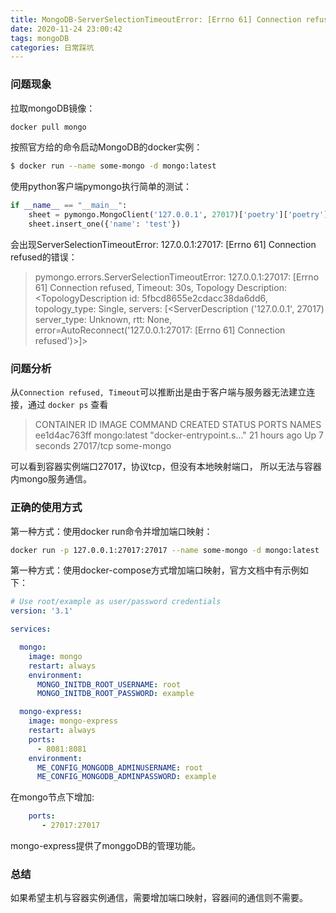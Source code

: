 ```yaml
---
title: MongoDB-ServerSelectionTimeoutError: [Errno 61] Connection refused的问题
date: 2020-11-24 23:00:42
tags: mongoDB
categories: 日常踩坑
---
```


### 问题现象

拉取mongoDB镜像：

```bash
docker pull mongo
```

按照官方给的命令启动MongoDB的docker实例：

```bash
$ docker run --name some-mongo -d mongo:latest
```
<!-- more -->

使用python客户端pymongo执行简单的测试：

```python
if __name__ == "__main__":
    sheet = pymongo.MongoClient('127.0.0.1', 27017)['poetry']['poetry']
    sheet.insert_one({'name': 'test'})
```

会出现ServerSelectionTimeoutError: 127.0.0.1:27017: [Errno 61] Connection refused的错误：

> pymongo.errors.ServerSelectionTimeoutError: 127.0.0.1:27017: [Errno 61] Connection refused, Timeout: 30s, Topology Description: <TopologyDescription id: 5fbcd8655e2cdacc38da6dd6, topology_type: Single, servers: [<ServerDescription ('127.0.0.1', 27017) server_type: Unknown, rtt: None, error=AutoReconnect('127.0.0.1:27017: [Errno 61] Connection refused')>]>



### 问题分析

从`Connection refused, Timeout`可以推断出是由于客户端与服务器无法建立连接，通过 `docker ps` 查看

>CONTAINER ID        IMAGE               COMMAND                  CREATED             STATUS              PORTS                  NAMES
>ee1d4ac763ff        mongo:latest        "docker-entrypoint.s…"   21 hours ago        Up 7 seconds        27017/tcp     some-mongo

可以看到容器实例端口27017，协议tcp，但没有本地映射端口， 所以无法与容器内mongo服务通信。

### 正确的使用方式

第一种方式：使用docker run命令并增加端口映射：

```bash
docker run -p 127.0.0.1:27017:27017 --name some-mongo -d mongo:latest
```

第一种方式：使用docker-compose方式增加端口映射，官方文档中有示例如下：

```yaml
# Use root/example as user/password credentials
version: '3.1'

services:

  mongo:
    image: mongo
    restart: always
    environment:
      MONGO_INITDB_ROOT_USERNAME: root
      MONGO_INITDB_ROOT_PASSWORD: example

  mongo-express:
    image: mongo-express
    restart: always
    ports:
      - 8081:8081
    environment:
      ME_CONFIG_MONGODB_ADMINUSERNAME: root
      ME_CONFIG_MONGODB_ADMINPASSWORD: example
```

在mongo节点下增加:

```yaml
    ports:
       - 27017:27017
```

mongo-express提供了monggoDB的管理功能。

### 总结

如果希望主机与容器实例通信，需要增加端口映射，容器间的通信则不需要。